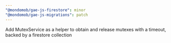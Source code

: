 ```yaml
---
"@mondomob/gae-js-firestore": minor
"@mondomob/gae-js-migrations": patch
---
```


Add MutexService as a helper to obtain and release mutexes with a timeout, backed by a firestore collection
